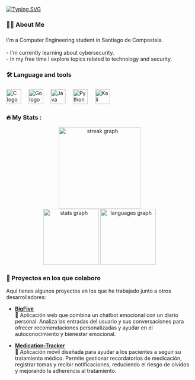 [![Typing SVG](https://readme-typing-svg.demolab.com/?lines=Hello+there+👋)](https://git.io/typing-svg)

###

<h3 align="left">👩‍💻  About Me</h3>

###

<p align="left">
  I'm a Computer Engineering student in Santiago de Compostela.<br><br>
  - I'm currently learning about cybersecurity.<br>
  - In my free time I explore topics related to technology and security.
</p>

###

<h3 align="left">🛠 Language and tools</h3>

###

<div align="left">
  <img src="https://cdn.jsdelivr.net/gh/devicons/devicon/icons/c/c-original.svg" height="40" alt="C logo" />
  <img width="12" />
  <img src="https://cdn.jsdelivr.net/gh/devicons/devicon/icons/go/go-original-wordmark.svg" height="40" alt="Go logo" />
  <img width="12" />
  <img src="https://cdn.jsdelivr.net/gh/devicons/devicon/icons/java/java-original-wordmark.svg" height="40" alt="Java logo" />
  <img width="12" />
  <img src="https://cdn.jsdelivr.net/gh/devicons/devicon/icons/python/python-original-wordmark.svg" height="40" alt="Python logo" />
  <img width="12" />
  <img src="https://www.kali.org/images/kali-logo.svg" height="40" alt="Kali Linux logo" />
</div>

###

<h3 align="left">🔥   My Stats :</h3>

<div align="center">
  <img src="https://streak-stats.demolab.com?user=ElRuflas&locale=en&mode=daily&theme=dark&hide_border=false&border_radius=5&order=3" height="220" alt="streak graph" />
</div>

<div align="center">
  <img src="https://github-readme-stats.vercel.app/api?username=ElRuflas&hide_title=false&hide_rank=false&show_icons=true&include_all_commits=true&count_private=true&disable_animations=false&theme=dracula&locale=en&hide_border=false" height="150" alt="stats graph" />
  <img src="https://github-readme-stats.vercel.app/api/top-langs?username=ElRuflas&locale=en&hide_title=false&layout=compact&card_width=320&langs_count=5&theme=dracula&hide_border=false" height="150" alt="languages graph" />
</div>



### 🚀 Proyectos en los que colaboro

Aquí tienes algunos proyectos en los que he trabajado junto a otros desarrolladores:

- [**BigFive**](https://github.com/pablolobat0/bigFive)  
    🧠 Aplicación web que combina un chatbot emocional con un diario personal. Analiza las entradas del usuario y sus conversaciones para ofrecer recomendaciones personalizadas y ayudar en el autoconocimiento y bienestar emocional.

- [**Medication-Tracker**](https://github.com/pabloseijo/Medication-Tracker)  
  💊 Aplicación móvil diseñada para ayudar a los pacientes a seguir su tratamiento médico. Permite gestionar recordatorios de medicación, registrar tomas y recibir notificaciones, reduciendo el riesgo de olvidos y mejorando la adherencia al tratamiento.





